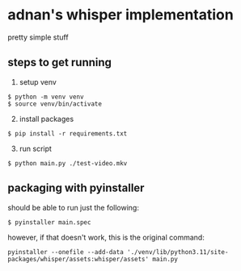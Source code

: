 # adnan's whisper implementation

pretty simple stuff

## steps to get running

1. setup venv

```
$ python -m venv venv
$ source venv/bin/activate
```

2. install packages

```
$ pip install -r requirements.txt
```

3. run script

```
$ python main.py ./test-video.mkv
```

## packaging with pyinstaller

should be able to run just the following:

```
$ pyinstaller main.spec
```

however, if that doesn't work, this is the original command:

```
pyinstaller --onefile --add-data './venv/lib/python3.11/site-packages/whisper/assets:whisper/assets' main.py
```
